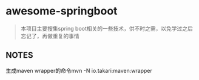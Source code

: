 # awesome-springboot

> 本项目主要搜集spring boot相关的一些技术，供不时之需，以免学过之后忘记了，再做重复的事情
 
 
## NOTES

 生成maven wrapper的命令mvn -N io.takari:maven:wrapper 